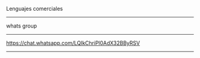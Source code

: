Lenguajes comerciales
__________________________________________________
whats group                                      
__________________________________________________
https://chat.whatsapp.com/LQIkChriPl0AdX32BByRSV 
__________________________________________________
